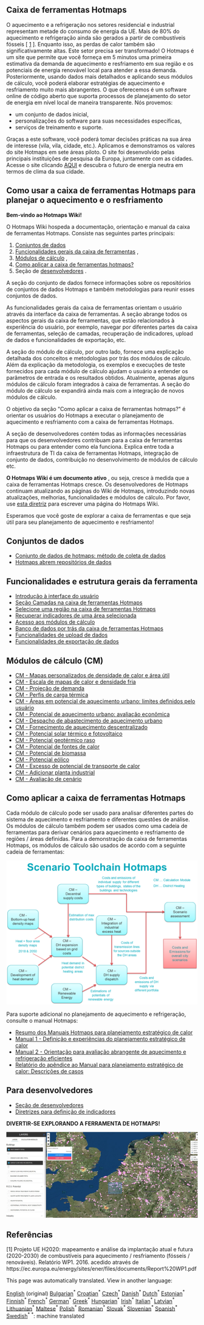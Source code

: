 <h2> Caixa de ferramentas Hotmaps </h2><p> O aquecimento e a refrigeração nos setores residencial e industrial representam metade do consumo de energia da UE. Mais de 80% do aquecimento e refrigeração ainda são gerados a partir de combustíveis fósseis [ <a href="#References">1</a> ]. Enquanto isso, as perdas de calor também são significativamente altas. Este setor precisa ser transformado! O Hotmaps é um site que permite que você forneça em 5 minutos uma primeira estimativa da demanda de aquecimento e resfriamento em sua região e os potenciais de energia renovável local para atender a essa demanda. Posteriormente, usando dados mais detalhados e aplicando seus módulos de cálculo, você poderá elaborar estratégias de aquecimento e resfriamento muito mais abrangentes. O que oferecemos é um software online de código aberto que suporta processos de planejamento do setor de energia em nível local de maneira transparente. Nós provemos: </p><ul><li> um conjunto de dados inicial, </li><li> personalizações do software para suas necessidades específicas, </li><li> serviços de treinamento e suporte. </li></ul><p> Graças a este software, você poderá tomar decisões práticas na sua área de interesse (vila, vila, cidade, etc.). Aplicamos e demonstramos os valores do site Hotmaps em sete áreas piloto. O site foi desenvolvido pelas principais instituições de pesquisa da Europa, juntamente com as cidades. Acesse o site clicando <a href="https://www.hotmaps.hevs.ch/map">AQUI</a> e descubra o futuro de energia neutra em termos de clima da sua cidade. </p><h2> Como usar a caixa de ferramentas Hotmaps para planejar o aquecimento e o resfriamento </h2><p> <strong>Bem-vindo ao Hotmaps Wiki!</strong> </p><p> O Hotmaps Wiki hospeda a documentação, orientação e manual da caixa de ferramentas Hotmaps. Consiste nas seguintes partes principais: </p><ol><li> <a href="#Data-sets">Conjuntos de dados</a> </li><li> <a href="#General-tool-functionalities-and-structure">Funcionalidades gerais da caixa de ferramentas</a> , </li><li> <a href="#Calculation-modules-cm">Módulos de cálculo</a> , </li><li> <a href="#How-to-apply-Hotmaps-toolbox">Como aplicar a caixa de ferramentas hotmaps?</a> </li><li> Seção de <a href="#For-developers">desenvolvedores</a> . </li></ol><p> A seção do conjunto de dados fornece informações sobre os repositórios de conjuntos de dados Hotmaps e também metodologias para reunir esses conjuntos de dados. </p><p> As funcionalidades gerais da caixa de ferramentas orientam o usuário através da interface da caixa de ferramentas. A seção abrange todos os aspectos gerais da caixa de ferramentas, que estão relacionados à experiência do usuário, por exemplo, navegar por diferentes partes da caixa de ferramentas, seleção de camadas, recuperação de indicadores, upload de dados e funcionalidades de exportação, etc. </p><p> A seção do módulo de cálculo, por outro lado, fornece uma explicação detalhada dos conceitos e metodologias por trás dos módulos de cálculo. Além da explicação da metodologia, os exemplos e execuções de teste fornecidos para cada módulo de cálculo ajudam o usuário a entender os parâmetros de entrada e os resultados obtidos. Atualmente, apenas alguns módulos de cálculo foram integrados à caixa de ferramentas. A seção do módulo de cálculo se expandirá ainda mais com a integração de novos módulos de cálculo. </p><p> O objetivo da seção "Como aplicar a caixa de ferramentas hotmaps?" é orientar os usuários do Hotmaps a executar o planejamento de aquecimento e resfriamento com a caixa de ferramentas Hotmaps. </p><p> A seção de desenvolvedores contém todas as informações necessárias para que os desenvolvedores contribuam para a caixa de ferramentas Hotmaps ou para entender como ela funciona. Explica entre toda a infraestrutura de TI da caixa de ferramentas Hotmaps, integração de conjunto de dados, contribuição no desenvolvimento de módulos de cálculo etc. </p><p> <strong>O Hotmaps Wiki é um documento ativo</strong> , ou seja, cresce à medida que a caixa de ferramentas Hotmaps cresce. Os desenvolvedores de Hotmaps continuam atualizando as páginas do Wiki de Hotmaps, introduzindo novas atualizações, melhorias, funcionalidades e módulos de cálculo. Por favor, use <a href="https://github.com/HotMaps/hotmaps_wiki/wiki/Guidelines-for-writing-a-Hotmaps-Wiki-page">esta diretriz</a> para escrever uma página do Hotmaps Wiki. </p><p> Esperamos que você goste de explorar a caixa de ferramentas e que seja útil para seu planejamento de aquecimento e resfriamento! </p><h2> Conjuntos de dados </h2><ul><li> <a href="pt-Hotmaps-data-set-method-of-data-collection">Conjunto de dados de hotmaps: método de coleta de dados</a> </li><li> <a href="pt-Hotmaps-open-data-repositories">Hotmaps abrem repositórios de dados</a> </li></ul><h2> Funcionalidades e estrutura gerais da ferramenta </h2><ul><li> <a href="pt-Introduction-to-user-interface">Introdução à interface do usuário</a> </li><li> <a href="pt-Layers-section-in-the-Hotmaps-toolbox">Seção Camadas na caixa de ferramentas Hotmaps</a> </li><li> <a href="pt-Select-a-region-in-the-Hotmaps-toolbox">Selecione uma região na caixa de ferramentas Hotmaps</a> </li><li> <a href="pt-Retrieve-indicators-of-a-selected-area">Recuperar indicadores de uma área selecionada</a> </li><li> <a href="pt-Access-to-calculation-modules">Acesso aos módulos de cálculo</a> </li><li> <a href="pt-Database-behind-the-Hotmaps-toolbox">Banco de dados por trás da caixa de ferramentas Hotmaps</a> </li><li> <a href="pt-Data-upload-functionalities">Funcionalidades de upload de dados</a> </li><li> <a href="pt-Data-export-functionalities">Funcionalidades de exportação de dados</a> </li></ul><h2> Módulos de cálculo (CM) </h2><ul><li> <a href="pt-CM-Customized-heat-and-floor-area-density-maps">CM - Mapas personalizados de densidade de calor e área útil</a> </li><li> <a href="pt-CM-Scale-heat-and-cool-density-maps">CM - Escala de mapas de calor e densidade fria</a> </li><li> <a href="pt-CM-Demand-projection">CM - Projeção de demanda</a> </li><li> <a href="pt-CM-Heat-load-profiles">CM - Perfis de carga térmica</a> </li><li> <a href="pt-CM-District-heating-potential-areas-user-defined-thresholds">CM - Áreas em potencial de aquecimento urbano: limites definidos pelo usuário</a> </li><li> <a href="pt-CM-District-heating-potential-economic-assessment">CM - Potencial de aquecimento urbano: avaliação econômica</a> </li><li> <a href="pt-CM-District-heating-supply-dispatch">CM - Despacho de abastecimento de aquecimento urbano</a> </li><li> <a href="pt-CM-Decentral-heating-supply">CM - Fornecimento de aquecimento descentralizado</a> </li><li> <a href="pt-CM-Solar-thermal-and-PV-potential">CM - Potencial solar térmico e fotovoltaico</a> </li><li> <a href="pt-CM-Shallow-geothermal-potential">CM - Potencial geotérmico raso</a> </li><li> <a href="pt-CM-Heat-source-potential">CM - Potencial de fontes de calor</a> </li><li> <a href="pt-CM-Biomass-potential">CM - Potencial de biomassa</a> </li><li> <a href="pt-CM-Wind-potential">CM - Potencial eólico</a> </li><li> <a href="pt-CM-Excess-heat-transport-potential">CM - Excesso de potencial de transporte de calor</a> </li><li> <a href="pt-CM-add-industry-plant">CM - Adicionar planta industrial</a> </li><li> <a href="pt-CM-Scenario-assessment">CM - Avaliação de cenário</a> </li></ul><h2> Como aplicar a caixa de ferramentas Hotmaps </h2><p> Cada módulo de cálculo pode ser usado para analisar diferentes partes do sistema de aquecimento e resfriamento e diferentes questões de análise. Os módulos de cálculo também podem ser usados como uma cadeia de ferramentas para derivar cenários para aquecimento e resfriamento de regiões / áreas definidas. Para a demonstração da caixa de ferramentas Hotmaps, os módulos de cálculo são usados de acordo com a seguinte cadeia de ferramentas: </p><p><img alt="" src="https://github.com/HotMaps/hotmaps_wiki/blob/master/Images/Hotmaps_toolchain_2019-05-09.png"/></p><p> Para suporte adicional no planejamento de aquecimento e refrigeração, consulte o manual Hotmaps: </p><ul><li> <a href="https://www.hotmaps-project.eu/wp-content/uploads/2019/04/Summary-Hotmaps-Handbook.pdf">Resumo dos Manuais Hotmaps para planejamento estratégico de calor</a> </li><li> <a href="https://vbn.aau.dk/da/publications/definition-amp-experiences-of-strategic-heat-planning">Manual 1 - Definição e experiências do planejamento estratégico de calor</a> </li><li> <a href="https://vbn.aau.dk/da/publications/guidance-for-the-comprehensive-assessment-of-efficient-heating-an">Manual 2 - Orientação para avaliação abrangente de aquecimento e refrigeração eficientes</a> </li><li> <a href="https://vbn.aau.dk/da/publications/appendix-report-to-the-hotmaps-handbook-for-strategic-heat-planni">Relatório do apêndice ao Manual para planejamento estratégico de calor: Descrições de casos</a> </li></ul><h2> Para desenvolvedores </h2><ul><li> <a href="pt-Developers">Seção de desenvolvedores</a> </li><li> <a href="pt-Guidelines-for-defining-indicators">Diretrizes para definição de indicadores</a> </li></ul><p> <strong>DIVERTIR-SE EXPLORANDO A FERRAMENTA DE HOTMAPS!</strong> </p><p><img alt="" src="https://github.com/HotMaps/hotmaps_wiki/blob/master/Images/Hotmaps_test.JPG"/></p><h2> Referências </h2><p> [1] Projeto UE H2020: mapeamento e análise da implantação atual e futura (2020-2030) de combustíveis para aquecimento / resfriamento (fósseis / renováveis). Relatório WP1. 2016. acedido através de https://ec.europa.eu/energy/sites/ener/files/documents/Report%20WP1.pdf </p>

This page was automatically translated. View in another language:

[English](en-Home) (original) [Bulgarian](bg-Home)<sup>\*</sup> [Croatian](hr-Home)<sup>\*</sup> [Czech](cs-Home)<sup>\*</sup> [Danish](da-Home)<sup>\*</sup> [Dutch](nl-Home)<sup>\*</sup> [Estonian](et-Home)<sup>\*</sup> [Finnish](fi-Home)<sup>\*</sup> [French](fr-Home)<sup>\*</sup> [German](de-Home)<sup>\*</sup> [Greek](el-Home)<sup>\*</sup> [Hungarian](hu-Home)<sup>\*</sup> [Irish](ga-Home)<sup>\*</sup> [Italian](it-Home)<sup>\*</sup> [Latvian](lv-Home)<sup>\*</sup> [Lithuanian](lt-Home)<sup>\*</sup> [Maltese](mt-Home)<sup>\*</sup> [Polish](pl-Home)<sup>\*</sup>  [Romanian](ro-Home)<sup>\*</sup> [Slovak](sk-Home)<sup>\*</sup> [Slovenian](sl-Home)<sup>\*</sup> [Spanish](es-Home)<sup>\*</sup> [Swedish](sv-Home)<sup>\*</sup>
<sup>\*</sup>: machine translated

